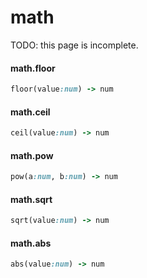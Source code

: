 
# math

TODO: this page is incomplete.

#### math.floor
```ruby
floor(value:num) -> num
```

#### math.ceil
```ruby
ceil(value:num) -> num
```

#### math.pow
```ruby
pow(a:num, b:num) -> num
```

#### math.sqrt
```ruby
sqrt(value:num) -> num
```

#### math.abs
```ruby
abs(value:num) -> num
```
